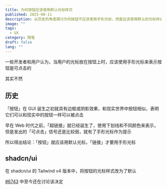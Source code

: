```yaml
---
title: 为何按钮应该使用默认光标样式
published: 2025-08-11
description: 从历史的角度探讨为何按钮不应该使用手形光标，而是应该使用默认的光标样式
image: ""
tags:
  - UX
category: 随笔
draft: false
lang: ""
---
```


一些开发者和用户认为，当用户的光标放在按钮上时，应该使用手形光标来表示按钮是可点击的

其实不然

## 历史

「按钮」在 GUI 诞生之初就具有边框或阴影效果，和现实世界中按钮相似，表明它们可以和现实中的按钮一样可以被点击

早在 Web 时代之前，「超链接」就已经诞生了，使用下划线和不同颜色来表示，但是发出的「可点击」信号还是比较弱，就有了手形光标作为提示

所以得出结论：「按钮」就应该用默认光标，「链接」才要用手形光标

## shadcn/ui

在 shadcn/ui 的 Tailwind v4 版本中，将按钮的光标样式改为了默认

[#6743](https://github.com/shadcn-ui/ui/issues/6843) 中至今还在讨论该决定
